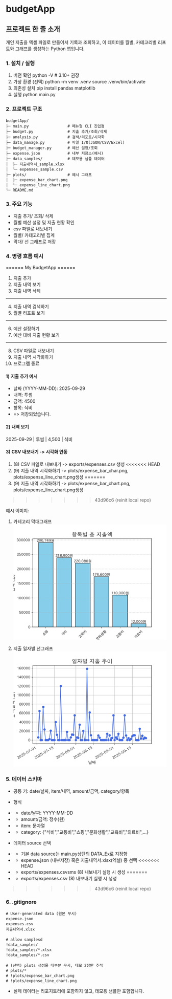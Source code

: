 # budgetApp

## 프로젝트 한 줄 소개

개인 지출을 엑셀 파일로 만들어서 기록과 조회하고, 
이 데이터를 월별, 카테고리별 리포트와 그래프를 생성하는 Python 앱입니다.


### 1. 설치 / 실행 
   1. 버전 확인
      python -V # 3.10+ 권장
   2. 가상 환경 (선택)
      python -m venv .venv
      source .venv/bin/activate
   3. 의존성 설치
      pip install pandas matplotlib
   4. 실행
      python main.py



### 2. 프로젝트 구조
    budgetApp/
    ├─ main.py                 # 메뉴형 CLI 진입점
    ├─ budget.py               # 지출 추가/조회/삭제
    ├─ analysis.py             # 검색/리포트/시각화
    ├─ data_manage.py          # 파일 I/O(JSON/CSV/Excel)
    ├─ budget_manager.py       # 예산 설정/조회
    ├─ expense.json            # 내부 저장소(예시)
    ├─ data_samples/           # 데모용 샘플 데이터 
    │  ├─ 지출내역서_sample.xlsx
    │  └─ expenses_sample.csv
    ├─ plots/                  # 예시 그래프 
    │  ├─ expense_bar_chart.png
    │  └─ expense_line_chart.png
    └─ README.md



### 3. 주요 기능

- 지출 추가/ 조회/ 삭제
- 월별 예산 설정 및 지출 현황 확인
- csv 파일로 내보내기
- 월별/ 카테고리별 집계
- 막대/ 선 그래프로 저장
  
### 4. 명령 흐름 예시 
====== My BudgetApp ======
1. 지출 추가
2. 지출 내역 보기
3. 지출 내역 삭제
--------------------------
4. 지출 내역 검색하기
5. 월별 리포트 보기
--------------------------
6. 예산 설정하기
7. 예산 대비 지출 현황 보기
--------------------------
8. CSV 파일로 내보내기
9. 지출 내역 시각화하기
10. 프로그램 종료


#### 1) 지출 추가 예시
- 날짜 (YYYY-MM-DD): 2025-09-29
- 내역: 투썸
- 금액: 4500
- 항목: 식비
- => 저장되었습니다.

#### 2) 내역 보기
2025-09-29 | 투썸 |   4,500 | 식비


#### 3) CSV 내보내기 -> 시각화 연동
1. (8) CSV 파일로 내보내기 -> exports/expenses.csv 생성
<<<<<<< HEAD
2. (9) 지출 내역 시각화하기 -> plots/expense_bar_char.png, plots/expense_line_chart.png생성
=======
2. (9) 지출 내역 시각화하기 -> plots/expense_bar_chart.png, plots/expense_line_chart.png생성
>>>>>>> 43d96c6 (reinit local repo)

예시 이미지:
1. 카테고리 막대그래프
   ![막대그래프 이미지](./plots/expense_bar_chart.png)

2. 지출 일자별 선그래프
   ![선그래프 이미지](./plots/expense_line_chart.png)





### 5. 데이터 스키마
- 공통 키: date/날짜, item/내역, amount/금액, category/항목
- 형식
- - date/날짜: YYYY-MM-DD
- - amount/금액: 정수(원)
- - item: 문자열
- - category: {"식비","교통비","쇼핑","문화생활","교육비","의료비",...}

- 데이터 source 선택
- - 기본 data source는 main.py상단의 DATA_Ex로 지정함
- - expense.json (내부저장) 혹은 지출내역서.xlsx(엑셀) 중 선택
<<<<<<< HEAD
- - exports/expenses.csvsms (8) 내보내기 실행 시 생성
=======
- - exports/expenses.csv (8) 내보내기 실행 시 생성
>>>>>>> 43d96c6 (reinit local repo)



### 6. .gitignore
    # User-generated data (원본 무시)
    expense.json
    expenses.csv
    지출내역서.xlsx

    # allow samplesd
    !data_samples/
    !data_samples/*.xlsx
    !data_samples/*.csv

    # (선택) plots 생성물 대부분 무시, 데모 2장만 추적
    # plots/*
    # !plots/expense_bar_chart.png
    # !plots/expense_line_chart.png
  - 실제 데이터는 리포지토리에 포함하지 않고, 데모용 샘플만 포함합니다.


